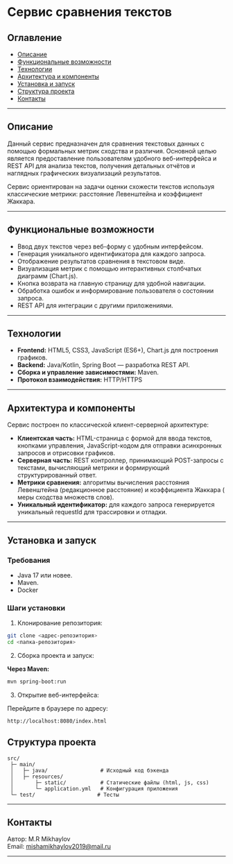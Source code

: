 # Сервис сравнения текстов

## Оглавление

- [Описание](#описание)
- [Функциональные возможности](#функциональные-возможности)
- [Технологии](#технологии)
- [Архитектура и компоненты](#архитектура-и-компоненты)
- [Установка и запуск](#установка-и-запуск)
- [Структура проекта](#структура-проекта)
- [Контакты](#контакты)

---

## Описание

Данный сервис предназначен для сравнения текстовых данных с помощью формальных метрик сходства и различия. Основной
целью является предоставление пользователям удобного веб-интерфейса и REST API для анализа текстов, получения детальных
отчётов и наглядных графических визуализаций результатов.

Сервис ориентирован на задачи оценки схожести текстов используя классические метрики: расстояние Левенштейна и
коэффициент Жаккара.

---

## Функциональные возможности

- Ввод двух текстов через веб-форму с удобным интерфейсом.
- Генерация уникального идентификатора для каждого запроса.
- Отображение результатов сравнения в текстовом виде.
- Визуализация метрик с помощью интерактивных столбчатых диаграмм (Chart.js).
- Кнопка возврата на главную страницу для удобной навигации.
- Обработка ошибок и информирование пользователя о состоянии запроса.
- REST API для интеграции с другими приложениями.

---

## Технологии

- **Frontend:** HTML5, CSS3, JavaScript (ES6+), Chart.js для построения графиков.
- **Backend:** Java/Kotlin, Spring Boot — разработка REST API.
- **Сборка и управление зависимостями:** Maven.
- **Протокол взаимодействия:** HTTP/HTTPS

---

## Архитектура и компоненты

Сервис построен по классической клиент-серверной архитектуре:

- **Клиентская часть:** HTML-страница с формой для ввода текстов, кнопками управления, JavaScript-кодом для отправки
  асинхронных запросов и отрисовки графиков.
- **Серверная часть:** REST контроллер, принимающий POST-запросы с текстами, вычисляющий метрики и формирующий
  структурированный ответ.
- **Метрики сравнения:** алгоритмы вычисления расстояния Левенштейна (редакционное расстояние) и коэффициента Жаккара (
  меры сходства множеств слов).
- **Уникальный идентификатор:** для каждого запроса генерируется уникальный requestId для трассировки и отладки.

---

## Установка и запуск

### Требования

- Java 17 или новее.
- Maven.
- Docker

### Шаги установки

1. Клонирование репозитория:

```bash
git clone <адрес-репозитория>
cd <папка-репозитория>
```

2. Сборка проекта и запуск:

**Через Maven:**

```bash
mvn spring-boot:run
```

3. Открытие веб-интерфейса:

Перейдите в браузере по адресу:

```
http://localhost:8080/index.html
```

## Структура проекта

```
src/
 ├─ main/
 │   ├─ java/                 # Исходный код бэкенда
 │   ├─ resources/
 │       ├─ static/           # Статические файлы (html, js, css)
 │       └─ application.yml   # Конфигурация приложения
 └─ test/                    # Тесты
```

---

## Контакты

Автор: M.R Mikhaylov  
Email: mishamikhaylov2019@mail.ru

---

